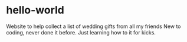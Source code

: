 # hello-world
Website to help collect a list of wedding gifts from all my friends
New to coding, never done it before. Just learning how to it for kicks.
